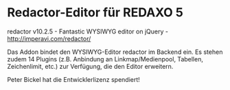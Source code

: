 Redactor-Editor für REDAXO 5
========================

redactor v10.2.5 - Fantastic WYSIWYG editor on jQuery - http://imperavi.com/redactor/

Das Addon bindet den WYSIWYG-Editor redactor im Backend ein. Es stehen zudem 14 Plugins (z.B. Anbindung an Linkmap/Medienpool, Tabellen, Zeichenlimit, etc.) zur Verfügung, die den Editor erweitern.

Peter Bickel hat die Entwicklerlizenz spendiert!